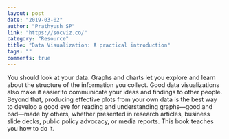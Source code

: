 ```yaml
---
layout: post
date: "2019-03-02"
author: "Prathyush SP"
link: "https://socviz.co/"
category: "Resource"
title: "Data Visualization: A practical introduction"
tags: ""
comments: true
---
```

You should look at your data. Graphs and charts let you explore and learn about the structure of the information you collect. Good data visualizations also make it easier to communicate your ideas and findings to other people. Beyond that, producing effective plots from your own data is the best way to develop a good eye for reading and understanding graphs—good and bad—made by others, whether presented in research articles, business slide decks, public policy advocacy, or media reports. This book teaches you how to do it.